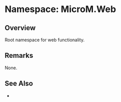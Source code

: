 # Namespace: MicroM.Web
## Overview
Root namespace for web functionality.

## Remarks
None.

## See Also
-
